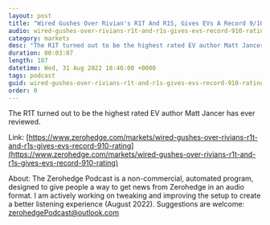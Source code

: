 ```yaml
---
layout: post
title: "Wired Gushes Over Rivian's R1T And R1S, Gives EVs A Record 9/10 Rating"
audio: wired-gushes-over-rivians-r1t-and-r1s-gives-evs-record-910-rating-0
category: markets
desc: "The R1T turned out to be the highest rated EV author Matt Jancer has ever reviewed. "
duration: 00:03:07
length: 187
datetime: Wed, 31 Aug 2022 18:46:00 +0000
tags: podcast
guid: wired-gushes-over-rivians-r1t-and-r1s-gives-evs-record-910-rating-0
order: 0
---
```

The R1T turned out to be the highest rated EV author Matt Jancer has ever reviewed. 

Link: [https://www.zerohedge.com/markets/wired-gushes-over-rivians-r1t-and-r1s-gives-evs-record-910-rating](https://www.zerohedge.com/markets/wired-gushes-over-rivians-r1t-and-r1s-gives-evs-record-910-rating)

About: The Zerohedge Podcast is a non-commercial, automated program, designed to give people a way to get news from Zerohedge in an audio format.  I am actively working on tweaking and improving the setup to create a better listening experience (August 2022).  Suggestions are welcome: [zerohedgePodcast@outlook.com](mailto:zerohedgePodcast@outlook.com)